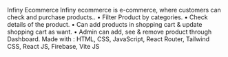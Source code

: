 Infiny Ecommerce
Infiny ecommerce is e-commerce, where customers can check and purchase products..
•	Filter Product by categories.
•	Check details of the product.
•	Can add products in shopping cart & update shopping cart as want.
•	Admin can add, see & remove product through Dashboard.
Made with : HTML, CSS, JavaScript, React Router, Tailwind CSS,  React JS, Firebase, Vite JS
